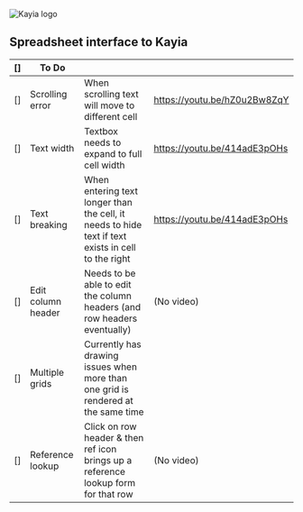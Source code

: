 ![Kayia logo](http://785369b995de124132d4-4015ae171f828765e3ea59ae37d1f977.r95.cf5.rackcdn.com/logo3.png)

## Spreadsheet interface to Kayia

| [] | To Do          		|                                 |                             |
|-----|-----------------------|-----------------------------|-----------------------------|
| [] | Scrolling error		| When scrolling text will move to different cell |  https://youtu.be/hZ0u2Bw8ZqY |
| [] | Text width			| Textbox needs to expand to full cell width | https://youtu.be/414adE3pOHs |
| [] | Text breaking			| When entering text longer than the cell, it needs to hide text if text exists in cell to the right | https://youtu.be/414adE3pOHs |
| [] | Edit column header	| Needs to be able to edit the column headers (and row headers eventually) | (No video) |
| [] | Multiple grids	| Currently has drawing issues when more than one grid is rendered at the same time | |
| [] | Reference lookup	| Click on row header & then ref icon brings up  a reference lookup form for that row | (No video) |
